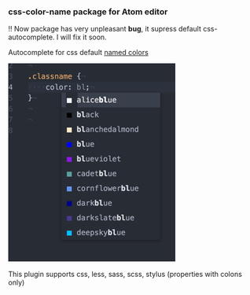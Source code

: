 
### css-color-name package for Atom editor

!! Now package has very unpleasant **bug**, it supress default css-autocomplete. I will fix it soon.

Autocomplete for css default [named colors](https://drafts.csswg.org/css-color/#named-colors) 

![screenshot](https://raw.githubusercontent.com/adarrra/css-color-name/master/css_color_name_preview.png)

This plugin supports css, less, sass, scss, stylus (properties with colons only)

